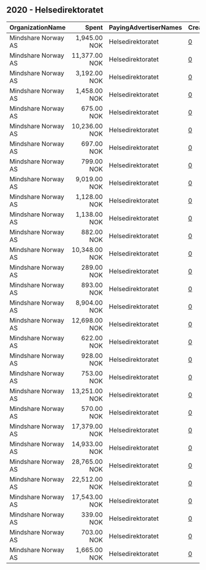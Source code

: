 ## 2020 - Helsedirektoratet 
|OrganizationName|Spent|PayingAdvertiserNames|CreativeUrls|Impressions|Genders|AgeBrackets|CountryCodes|BillingAddresses|CandidateBallotInformation|
|:---|---:|:---|:---|---:|:---|:---|:---|:---|:---|
|Mindshare Norway AS|1,945.00 NOK|Helsedirektoratet|[0](https://www.snap.com/political-ads/asset/aacce9d7613fe45d5a4e57e72b2bbce8c12023025d01ab384db56af6860b1536?mediaType=mp4)|30,677||18-20|norway|"Kongens gate 6,Oslo,0153,NO"||
|Mindshare Norway AS|11,377.00 NOK|Helsedirektoratet|[0](https://www.snap.com/political-ads/asset/2efcafe4555a2e8c87b0225f4a2de036faa612e1c186be63226f7e704bd23b63?mediaType=mp4)|409,546||15-17|norway|"Kongens gate 6,Oslo,0153,NO"||
|Mindshare Norway AS|3,192.00 NOK|Helsedirektoratet|[0](https://www.snap.com/political-ads/asset/2efcafe4555a2e8c87b0225f4a2de036faa612e1c186be63226f7e704bd23b63?mediaType=mp4)|54,569||18-20|norway|"Kongens gate 6,Oslo,0153,NO"||
|Mindshare Norway AS|1,458.00 NOK|Helsedirektoratet|[0](https://www.snap.com/political-ads/asset/6772c48cf8366903eb6abd5c30582f2624df699035c1ad78f2b847c63c6a726b?mediaType=mp4)|24,185||18-20|norway|"Kongens gate 6,Oslo,0153,NO"||
|Mindshare Norway AS|675.00 NOK|Helsedirektoratet|[0](https://www.snap.com/political-ads/asset/2efcafe4555a2e8c87b0225f4a2de036faa612e1c186be63226f7e704bd23b63?mediaType=mp4)|38,421||15-17|norway|"Kongens gate 6,Oslo,0153,NO"||
|Mindshare Norway AS|10,236.00 NOK|Helsedirektoratet|[0](https://www.snap.com/political-ads/asset/6772c48cf8366903eb6abd5c30582f2624df699035c1ad78f2b847c63c6a726b?mediaType=mp4)|365,515||15-17|norway|"Kongens gate 6,Oslo,0153,NO"||
|Mindshare Norway AS|697.00 NOK|Helsedirektoratet|[0](https://www.snap.com/political-ads/asset/2efcafe4555a2e8c87b0225f4a2de036faa612e1c186be63226f7e704bd23b63?mediaType=mp4)|9,922||15-17|norway|"Kongens gate 6,Oslo,0153,NO"||
|Mindshare Norway AS|799.00 NOK|Helsedirektoratet|[0](https://www.snap.com/political-ads/asset/a62c45dd1e0e5d7d1e1551c9a8b3dd47fae5fba616e3dcdbf343772f0ba8a042?mediaType=mp4)|43,973||15-17|norway|"Kongens gate 6,Oslo,0153,NO"||
|Mindshare Norway AS|9,019.00 NOK|Helsedirektoratet|[0](https://www.snap.com/political-ads/asset/6772c48cf8366903eb6abd5c30582f2624df699035c1ad78f2b847c63c6a726b?mediaType=mp4)|119,189||15-17|norway|"Kongens gate 6,Oslo,0153,NO"||
|Mindshare Norway AS|1,128.00 NOK|Helsedirektoratet|[0](https://www.snap.com/political-ads/asset/225f22fa6e9d57a608ad6e551760f7b038a7083267aaceaa7fd6052383ed715f?mediaType=mp4)|18,249||18-20|norway|"Kongens gate 6,Oslo,0153,NO"||
|Mindshare Norway AS|1,138.00 NOK|Helsedirektoratet|[0](https://www.snap.com/political-ads/asset/b692e3df58f332130ce3f15124481e3d2a994d32f334d300b0b96c918c27873c?mediaType=mp4)|16,613||15-17|norway|"Kongens gate 6,Oslo,0153,NO"||
|Mindshare Norway AS|882.00 NOK|Helsedirektoratet|[0](https://www.snap.com/political-ads/asset/aacce9d7613fe45d5a4e57e72b2bbce8c12023025d01ab384db56af6860b1536?mediaType=mp4)|47,967||15-17|norway|"Kongens gate 6,Oslo,0153,NO"||
|Mindshare Norway AS|10,348.00 NOK|Helsedirektoratet|[0](https://www.snap.com/political-ads/asset/225f22fa6e9d57a608ad6e551760f7b038a7083267aaceaa7fd6052383ed715f?mediaType=mp4)|377,127||15-17|norway|"Kongens gate 6,Oslo,0153,NO"||
|Mindshare Norway AS|289.00 NOK|Helsedirektoratet|[0](https://www.snap.com/political-ads/asset/b692e3df58f332130ce3f15124481e3d2a994d32f334d300b0b96c918c27873c?mediaType=mp4)|4,925||18-20|norway|"Kongens gate 6,Oslo,0153,NO"||
|Mindshare Norway AS|893.00 NOK|Helsedirektoratet|[0](https://www.snap.com/political-ads/asset/6772c48cf8366903eb6abd5c30582f2624df699035c1ad78f2b847c63c6a726b?mediaType=mp4)|49,000||15-17|norway|"Kongens gate 6,Oslo,0153,NO"||
|Mindshare Norway AS|8,904.00 NOK|Helsedirektoratet|[0](https://www.snap.com/political-ads/asset/2efcafe4555a2e8c87b0225f4a2de036faa612e1c186be63226f7e704bd23b63?mediaType=mp4)|122,567||15-17|norway|"Kongens gate 6,Oslo,0153,NO"||
|Mindshare Norway AS|12,698.00 NOK|Helsedirektoratet|[0](https://www.snap.com/political-ads/asset/aacce9d7613fe45d5a4e57e72b2bbce8c12023025d01ab384db56af6860b1536?mediaType=mp4)|448,217||15-17|norway|"Kongens gate 6,Oslo,0153,NO"||
|Mindshare Norway AS|622.00 NOK|Helsedirektoratet|[0](https://www.snap.com/political-ads/asset/a62c45dd1e0e5d7d1e1551c9a8b3dd47fae5fba616e3dcdbf343772f0ba8a042?mediaType=mp4)|9,412||15-17|norway|"Kongens gate 6,Oslo,0153,NO"||
|Mindshare Norway AS|928.00 NOK|Helsedirektoratet|[0](https://www.snap.com/political-ads/asset/225f22fa6e9d57a608ad6e551760f7b038a7083267aaceaa7fd6052383ed715f?mediaType=mp4)|50,475||15-17|norway|"Kongens gate 6,Oslo,0153,NO"||
|Mindshare Norway AS|753.00 NOK|Helsedirektoratet|[0](https://www.snap.com/political-ads/asset/b692e3df58f332130ce3f15124481e3d2a994d32f334d300b0b96c918c27873c?mediaType=mp4)|42,935||15-17|norway|"Kongens gate 6,Oslo,0153,NO"||
|Mindshare Norway AS|13,251.00 NOK|Helsedirektoratet|[0](https://www.snap.com/political-ads/asset/b692e3df58f332130ce3f15124481e3d2a994d32f334d300b0b96c918c27873c?mediaType=mp4)|205,540||15-17|norway|"Kongens gate 6,Oslo,0153,NO"||
|Mindshare Norway AS|570.00 NOK|Helsedirektoratet|[0](https://www.snap.com/political-ads/asset/225f22fa6e9d57a608ad6e551760f7b038a7083267aaceaa7fd6052383ed715f?mediaType=mp4)|8,446||15-17|norway|"Kongens gate 6,Oslo,0153,NO"||
|Mindshare Norway AS|17,379.00 NOK|Helsedirektoratet|[0](https://www.snap.com/political-ads/asset/b692e3df58f332130ce3f15124481e3d2a994d32f334d300b0b96c918c27873c?mediaType=mp4)|629,128||15-17|norway|"Kongens gate 6,Oslo,0153,NO"||
|Mindshare Norway AS|14,933.00 NOK|Helsedirektoratet|[0](https://www.snap.com/political-ads/asset/a62c45dd1e0e5d7d1e1551c9a8b3dd47fae5fba616e3dcdbf343772f0ba8a042?mediaType=mp4)|526,795||15-17|norway|"Kongens gate 6,Oslo,0153,NO"||
|Mindshare Norway AS|28,765.00 NOK|Helsedirektoratet|[0](https://www.snap.com/political-ads/asset/a62c45dd1e0e5d7d1e1551c9a8b3dd47fae5fba616e3dcdbf343772f0ba8a042?mediaType=mp4)|400,573||15-17|norway|"Kongens gate 6,Oslo,0153,NO"||
|Mindshare Norway AS|22,512.00 NOK|Helsedirektoratet|[0](https://www.snap.com/political-ads/asset/aacce9d7613fe45d5a4e57e72b2bbce8c12023025d01ab384db56af6860b1536?mediaType=mp4)|313,489||15-17|norway|"Kongens gate 6,Oslo,0153,NO"||
|Mindshare Norway AS|17,543.00 NOK|Helsedirektoratet|[0](https://www.snap.com/political-ads/asset/225f22fa6e9d57a608ad6e551760f7b038a7083267aaceaa7fd6052383ed715f?mediaType=mp4)|255,521||15-17|norway|"Kongens gate 6,Oslo,0153,NO"||
|Mindshare Norway AS|339.00 NOK|Helsedirektoratet|[0](https://www.snap.com/political-ads/asset/a62c45dd1e0e5d7d1e1551c9a8b3dd47fae5fba616e3dcdbf343772f0ba8a042?mediaType=mp4)|5,584||18-20|norway|"Kongens gate 6,Oslo,0153,NO"||
|Mindshare Norway AS|703.00 NOK|Helsedirektoratet|[0](https://www.snap.com/political-ads/asset/aacce9d7613fe45d5a4e57e72b2bbce8c12023025d01ab384db56af6860b1536?mediaType=mp4)|10,297||15-17|norway|"Kongens gate 6,Oslo,0153,NO"||
|Mindshare Norway AS|1,665.00 NOK|Helsedirektoratet|[0](https://www.snap.com/political-ads/asset/6772c48cf8366903eb6abd5c30582f2624df699035c1ad78f2b847c63c6a726b?mediaType=mp4)|24,308||15-17|norway|"Kongens gate 6,Oslo,0153,NO"||

